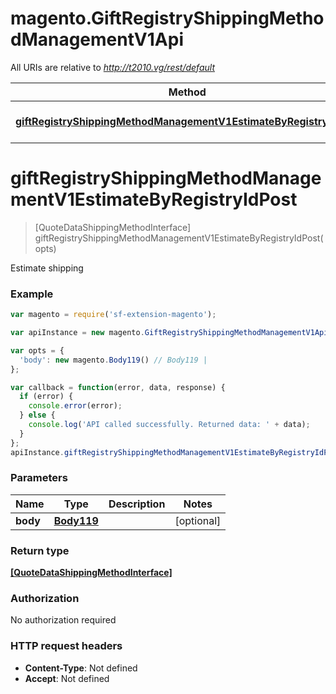# magento.GiftRegistryShippingMethodManagementV1Api

All URIs are relative to *http://t2010.vg/rest/default*

Method | HTTP request | Description
------------- | ------------- | -------------
[**giftRegistryShippingMethodManagementV1EstimateByRegistryIdPost**](GiftRegistryShippingMethodManagementV1Api.md#giftRegistryShippingMethodManagementV1EstimateByRegistryIdPost) | **POST** /V1/giftregistry/mine/estimate-shipping-methods | 


<a name="giftRegistryShippingMethodManagementV1EstimateByRegistryIdPost"></a>
# **giftRegistryShippingMethodManagementV1EstimateByRegistryIdPost**
> [QuoteDataShippingMethodInterface] giftRegistryShippingMethodManagementV1EstimateByRegistryIdPost(opts)



Estimate shipping

### Example
```javascript
var magento = require('sf-extension-magento');

var apiInstance = new magento.GiftRegistryShippingMethodManagementV1Api();

var opts = { 
  'body': new magento.Body119() // Body119 | 
};

var callback = function(error, data, response) {
  if (error) {
    console.error(error);
  } else {
    console.log('API called successfully. Returned data: ' + data);
  }
};
apiInstance.giftRegistryShippingMethodManagementV1EstimateByRegistryIdPost(opts, callback);
```

### Parameters

Name | Type | Description  | Notes
------------- | ------------- | ------------- | -------------
 **body** | [**Body119**](Body119.md)|  | [optional] 

### Return type

[**[QuoteDataShippingMethodInterface]**](QuoteDataShippingMethodInterface.md)

### Authorization

No authorization required

### HTTP request headers

 - **Content-Type**: Not defined
 - **Accept**: Not defined


